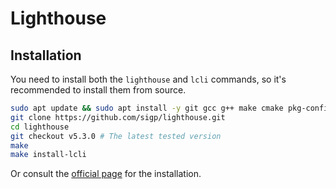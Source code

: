 # Lighthouse

## Installation

You need to install both the `lighthouse` and `lcli` commands, so it's recommended to install them from source.

```sh
sudo apt update && sudo apt install -y git gcc g++ make cmake pkg-config llvm-dev libclang-dev clang
git clone https://github.com/sigp/lighthouse.git
cd lighthouse
git checkout v5.3.0 # The latest tested version
make
make install-lcli
```

Or consult the [official page](https://lighthouse-book.sigmaprime.io/installation-source.html) for the installation.
